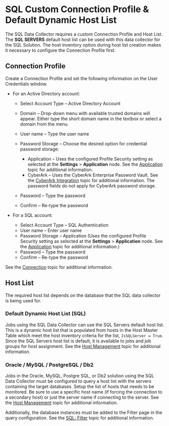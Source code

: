 # SQL Custom Connection Profile & Default Dynamic Host List

The SQL Data Collector requires a custom Connection Profile and Host List. The **SQL SERVERS**
default host list can be used with this data collector for the SQL Solution. The host inventory
option during host list creation makes it necessary to configure the Connection Profile first.

## Connection Profile

Create a Connection Profile and set the following information on the User Credentials window.

- For an Active Directory account:

  - Select Account Type – Active Directory Account
  - Domain – Drop-down menu with available trusted domains will appear. Either type the short
    domain name in the textbox or select a domain from the menu.
  - User name – Type the user name
  - Password Storage – Choose the desired option for credential password storage:

    - Application – Uses the configured Profile Security setting as selected at the
      **Settings** > **Application** node. See the
      [Application](/docs/accessanalyzer/12.0/administration/settings/application/overview.md) topic for additional information.
    - CyberArk – Uses the CyberArk Enterprise Password Vault. See the
      [CyberArk Integration](/docs/accessanalyzer/12.0/administration/settings/connection/cyberarkintegration.md) topic for
      additional information. The password fields do not apply for CyberArk password storage.

  - Password – Type the password
  - Confirm – Re-type the password

- For a SQL account:

  - Select Account Type – SQL Authentication
  - User name – Enter user name
  - Password Storage – Application (Uses the configured Profile Security setting as selected at
    the **Settings** > **Application** node. See the
    [Application](/docs/accessanalyzer/12.0/administration/settings/application/overview.md) topic for additional information.)
  - Password – Type the password
  - Confirm – Re-type the password

See the [Connection](/docs/accessanalyzer/12.0/administration/settings/connection/overview.md) topic for additional information.

## Host List

The required host list depends on the database that the SQL data collector is being used for.

### Default Dynamic Host List (SQL)

Jobs using the SQL Data Collector can use the SQL Servers default host list. This is a dynamic host
list that is populated from hosts in the Host Master Table which meet the host inventory criteria
for the list, `IsSQLServer = True`. Since the SQL Servers host list is default, it is available to
jobs and job groups for host assignment. See the [Host Management](/docs/accessanalyzer/12.0/administration/host-management/overview.md)
topic for additional information.

### Oracle / MySQL / PostgreSQL / Db2

Jobs in the Oracle, MySQL, Postgre SQL, or Db2 solution using the SQL Data Collector must be
configured to query a host list with the servers containing the target databases. Setup the list of
hosts that needs to be monitored. Be sure to use a specific host name (if forcing the connection to
a secondary host) or just the server name if connecting to the server. See the
[Host Management](/docs/accessanalyzer/12.0/administration/host-management/overview.md) topic for additional information.

Additionally, the database instances must be added to the Filter page in the query configuration.
See the [SQL: Filter](/docs/accessanalyzer/12.0/administration/data-collectors/sql/filter.md) topic for additional information.
